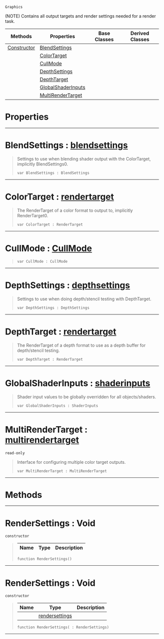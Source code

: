  `Graphics`

(NOTE) Contains all output targets and render settings needed for a render task.

|Methods|Properties|Base Classes|Derived Classes|
|---|---|---|---|
|[ Constructor](https://github.com/zeroengineteam/ZeroDocs/blob/master/code_reference/class_reference/rendersettings.markdown#rendersettings-void)|[ BlendSettings](https://github.com/zeroengineteam/ZeroDocs/blob/master/code_reference/class_reference/rendersettings.markdown#blendsettings-zero-engin)| | |
| |[ ColorTarget](https://github.com/zeroengineteam/ZeroDocs/blob/master/code_reference/class_reference/rendersettings.markdown#colortarget-zero-engine)| | |
| |[ CullMode](https://github.com/zeroengineteam/ZeroDocs/blob/master/code_reference/class_reference/rendersettings.markdown#cullmode-zero-engine-doc)| | |
| |[ DepthSettings](https://github.com/zeroengineteam/ZeroDocs/blob/master/code_reference/class_reference/rendersettings.markdown#depthsettings-zero-engin)| | |
| |[ DepthTarget](https://github.com/zeroengineteam/ZeroDocs/blob/master/code_reference/class_reference/rendersettings.markdown#depthtarget-zero-engine)| | |
| |[ GlobalShaderInputs](https://github.com/zeroengineteam/ZeroDocs/blob/master/code_reference/class_reference/rendersettings.markdown#globalshaderinputs-zero)| | |
| |[ MultiRenderTarget](https://github.com/zeroengineteam/ZeroDocs/blob/master/code_reference/class_reference/rendersettings.markdown#multirendertarget-zero-e)| | |


 #  Properties


---  
 #  BlendSettings : [blendsettings](https://github.com/zeroengineteam/ZeroDocs/blob/master/code_reference/class_reference/blendsettings.markdown)

> Settings to use when blending shader output with the ColorTarget, implicitly BlendSettings0.
> ``` lang=cpp, name=Nada
> var BlendSettings : BlendSettings


---  
 #  ColorTarget : [rendertarget](https://github.com/zeroengineteam/ZeroDocs/blob/master/code_reference/class_reference/rendertarget.markdown)

> The RenderTarget of a color format to output to, implicitly RenderTarget0.
> ``` lang=cpp, name=Nada
> var ColorTarget : RenderTarget


---  
 #  CullMode : [CullMode](https://github.com/zeroengineteam/ZeroDocs/blob/master/code_reference/enum_reference.markdown#cullmode)

> 
> ``` lang=cpp, name=Nada
> var CullMode : CullMode


---  
 #  DepthSettings : [depthsettings](https://github.com/zeroengineteam/ZeroDocs/blob/master/code_reference/class_reference/depthsettings.markdown)

> Settings to use when doing depth/stencil testing with DepthTarget.
> ``` lang=cpp, name=Nada
> var DepthSettings : DepthSettings


---  
 #  DepthTarget : [rendertarget](https://github.com/zeroengineteam/ZeroDocs/blob/master/code_reference/class_reference/rendertarget.markdown)

> The RenderTarget of a depth format to use as a depth buffer for depth/stencil testing.
> ``` lang=cpp, name=Nada
> var DepthTarget : RenderTarget


---  
 #  GlobalShaderInputs : [shaderinputs](https://github.com/zeroengineteam/ZeroDocs/blob/master/code_reference/class_reference/shaderinputs.markdown)

> Shader input values to be globally overridden for all objects/shaders.
> ``` lang=cpp, name=Nada
> var GlobalShaderInputs : ShaderInputs


---  
 #  MultiRenderTarget : [multirendertarget](https://github.com/zeroengineteam/ZeroDocs/blob/master/code_reference/class_reference/multirendertarget.markdown)

 `read-only`

> Interface for configuring multiple color target outputs.
> ``` lang=cpp, name=Nada
> var MultiRenderTarget : MultiRenderTarget


---  
 #  Methods


---  
 #  RenderSettings : Void

 `constructor`

> 
> |Name|Type|Description|
> |---|---|---|
> ``` lang=cpp, name=Nada
> function RenderSettings()
> ``` 


---  
 #  RenderSettings : Void

 `constructor`

> 
> |Name|Type|Description|
> |---|---|---|
> ||[rendersettings](https://github.com/zeroengineteam/ZeroDocs/blob/master/code_reference/class_reference/rendersettings.markdown)| |
> ``` lang=cpp, name=Nada
> function RenderSettings( : RenderSettings)
> ``` 


---  
 

 